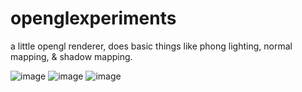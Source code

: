 # openglexperiments

a little opengl renderer, does basic things like phong lighting, normal mapping, & shadow mapping.

![image](https://user-images.githubusercontent.com/45476006/229189075-c7f1340b-be97-4a35-8b6b-ad1d47237d93.png)
![image](https://user-images.githubusercontent.com/45476006/229189565-644cf972-2970-47ec-8f2a-f56bb9ffa1a5.png)
![image](https://user-images.githubusercontent.com/45476006/229189147-f63ae465-bb4e-4d51-9540-346f79766085.png)
